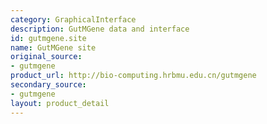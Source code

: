 ```yaml
---
category: GraphicalInterface
description: GutMGene data and interface
id: gutmgene.site
name: GutMGene site
original_source:
- gutmgene
product_url: http://bio-computing.hrbmu.edu.cn/gutmgene
secondary_source:
- gutmgene
layout: product_detail
---
```

